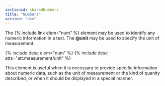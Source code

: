 ```yaml
---
sectionid: sharedNumbers
title: "Numbers"
version: "dev"
---
```


The {% include link elem="num" %} element may be used to identify any numeric information in a text. The **@unit** may be used to specify the unit of measurement.

  
{% include desc elem="num" %} 
{% include desc atts="att.measurement/unit" %} 
 

This element is useful when it is necessary to provide specific information about numeric data, such as the unit of measurement or the kind of quanity described, or when it should be displayed in a special manner.
